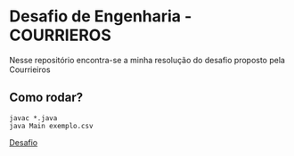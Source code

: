 # Desafio de Engenharia - COURRIEROS
Nesse repositório encontra-se a minha resolução do desafio proposto pela Courrieiros

## Como rodar?
```
javac *.java
java Main exemplo.csv
```

[Desafio](https://github.com/courrieros/dev-test "Desafio")
